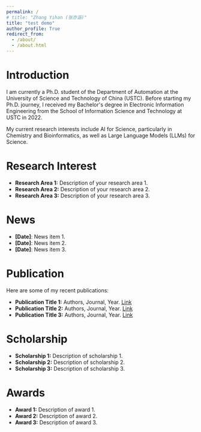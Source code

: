 ```yaml
---
permalink: /
# title: "Zhang Yihan (张亦涵)"
title: "test demo"
author_profile: True
redirect_from: 
  - /about/
  - /about.html
---
```


Introduction
======
I am currently a Ph.D. student of the Department of Automation at the University of Science and Technology of China (USTC). Before starting my Ph.D. journey, I received my Bachelor's degree in Electronic Information Engineering from the School of Information Science and Technology at USTC in 2022. 

My current research interests include AI for Science, particularly in Chemistry and Bioinformatics, as well as Large Language Models (LLMs) for Science. 

Research Interest
======

- **Research Area 1:** Description of your research area 1.
- **Research Area 2:** Description of your research area 2.
- **Research Area 3:** Description of your research area 3.

News
======
- **[Date]**: News item 1.
- **[Date]**: News item 2.
- **[Date]**: News item 3.

Publication
======
Here are some of my recent publications:
- **Publication Title 1:** Authors, Journal, Year. [Link](#)
- **Publication Title 2:** Authors, Journal, Year. [Link](#)
- **Publication Title 3:** Authors, Journal, Year. [Link](#)

Scholarship
======
- **Scholarship 1:** Description of scholarship 1.
- **Scholarship 2:** Description of scholarship 2.
- **Scholarship 3:** Description of scholarship 3.

Awards
======
- **Award 1:** Description of award 1.
- **Award 2:** Description of award 2.
- **Award 3:** Description of award 3.

